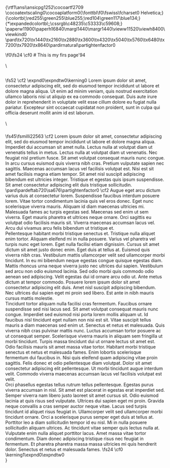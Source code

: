 {\rtf1\ansi\ansicpg1252\cocoartf2709
\cocoatextscaling0\cocoaplatform0{\fonttbl\f0\fswiss\fcharset0 Helvetica;}
{\colortbl;\red255\green255\blue255;\red104\green117\blue134;}
{\*\expandedcolortbl;;\cssrgb\c48235\c53333\c59608;}
\paperw11900\paperh16840\margl1440\margr1440\vieww11520\viewh8400\viewkind0
\pard\tx720\tx1440\tx2160\tx2880\tx3600\tx4320\tx5040\tx5760\tx6480\tx7200\tx7920\tx8640\pardirnatural\partightenfactor0

\f0\fs24 \cf0 # This is my firs page\'94\
\
\
## 
\fs52 \cf2 \expnd0\expndtw0\kerning0
Lorem ipsum dolor sit amet, consectetur adipiscing elit, sed do eiusmod tempor incididunt ut labore et dolore magna aliqua. Ut enim ad minim veniam, quis nostrud exercitation ullamco laboris nisi ut aliquip ex ea commodo consequat. Duis aute irure dolor in reprehenderit in voluptate velit esse cillum dolore eu fugiat nulla pariatur. Excepteur sint occaecat cupidatat non proident, sunt in culpa qui officia deserunt mollit anim id est laborum.\
\
\
### 
\fs45\fsmilli22563 \cf2 Lorem ipsum dolor sit amet, consectetur adipiscing elit, sed do eiusmod tempor incididunt ut labore et dolore magna aliqua. Imperdiet dui accumsan sit amet nulla. Lectus nulla at volutpat diam ut venenatis tellus in metus. Lectus nulla at volutpat diam ut venenatis. Nec feugiat nisl pretium fusce. Sit amet volutpat consequat mauris nunc congue. In arcu cursus euismod quis viverra nibh cras. Pretium vulputate sapien nec sagittis. Maecenas accumsan lacus vel facilisis volutpat est. Nisi est sit amet facilisis magna etiam tempor. Sit amet nisl suscipit adipiscing bibendum est ultricies integer. Tristique et egestas quis ipsum suspendisse. Sit amet consectetur adipiscing elit duis tristique sollicitudin.\
\pard\pardeftab720\sa676\partightenfactor0
\cf2 Augue eget arcu dictum varius duis at consectetur lorem. Suspendisse faucibus interdum posuere lorem. Vitae tortor condimentum lacinia quis vel eros donec. Eget nunc scelerisque viverra mauris. Aliquam id diam maecenas ultricies mi. Malesuada fames ac turpis egestas sed. Maecenas sed enim ut sem viverra. Eget mauris pharetra et ultrices neque ornare. Orci sagittis eu volutpat odio facilisis mauris sit. Viverra maecenas accumsan lacus vel. Arcu dui vivamus arcu felis bibendum ut tristique et.\
Pellentesque habitant morbi tristique senectus et. Tristique nulla aliquet enim tortor. Aliquam eleifend mi in nulla posuere. Varius vel pharetra vel turpis nunc eget lorem. Eget nulla facilisi etiam dignissim. Cursus sit amet dictum sit amet justo donec enim. Eget duis at tellus at. Euismod quis viverra nibh cras. Vestibulum mattis ullamcorper velit sed ullamcorper morbi tincidunt. In eu mi bibendum neque egestas congue quisque egestas diam. Mattis rhoncus urna neque viverra justo nec ultrices dui sapien. Vestibulum sed arcu non odio euismod lacinia. Sed odio morbi quis commodo odio aenean sed adipiscing. Velit egestas dui id ornare arcu odio ut. Ante metus dictum at tempor commodo. Posuere lorem ipsum dolor sit amet consectetur adipiscing elit duis. Amet nisl suscipit adipiscing bibendum. Nec ultrices dui sapien eget mi proin sed libero. Est ante in nibh mauris cursus mattis molestie.\
Tincidunt tortor aliquam nulla facilisi cras fermentum. Faucibus ornare suspendisse sed nisi lacus sed. Sit amet volutpat consequat mauris nunc congue. Imperdiet sed euismod nisi porta lorem mollis aliquam ut. Id faucibus nisl tincidunt eget nullam non nisi est sit. Vitae suscipit tellus mauris a diam maecenas sed enim ut. Senectus et netus et malesuada. Quis viverra nibh cras pulvinar mattis nunc. Luctus accumsan tortor posuere ac ut consequat semper. Scelerisque viverra mauris in aliquam sem fringilla ut morbi tincidunt. Turpis massa tincidunt dui ut ornare lectus sit amet est. Odio facilisis mauris sit amet massa vitae tortor. Habitant morbi tristique senectus et netus et malesuada fames. Enim lobortis scelerisque fermentum dui faucibus in. Nisi quis eleifend quam adipiscing vitae proin sagittis. Felis donec et odio pellentesque diam volutpat. Dolor sit amet consectetur adipiscing elit pellentesque. Ut morbi tincidunt augue interdum velit. Commodo viverra maecenas accumsan lacus vel facilisis volutpat est velit.\
Orci phasellus egestas tellus rutrum tellus pellentesque. Egestas purus viverra accumsan in nisl. Sit amet est placerat in egestas erat imperdiet sed. Semper viverra nam libero justo laoreet sit amet cursus sit. Odio euismod lacinia at quis risus sed vulputate. Ultrices dui sapien eget mi proin. Gravida neque convallis a cras semper auctor neque vitae. Lacus sed turpis tincidunt id aliquet risus feugiat in. Ullamcorper velit sed ullamcorper morbi tincidunt ornare. Orci a scelerisque purus semper eget duis at tellus at. Porttitor leo a diam sollicitudin tempor id eu nisl. Mi in nulla posuere sollicitudin aliquam ultrices. Ac tincidunt vitae semper quis lectus nulla at. Vulputate enim nulla aliquet porttitor lacus. Amet massa vitae tortor condimentum. Diam donec adipiscing tristique risus nec feugiat in fermentum. Et pharetra pharetra massa massa ultricies mi quis hendrerit dolor. Senectus et netus et malesuada fames.
\fs24 \cf0 \kerning1\expnd0\expndtw0 \
}